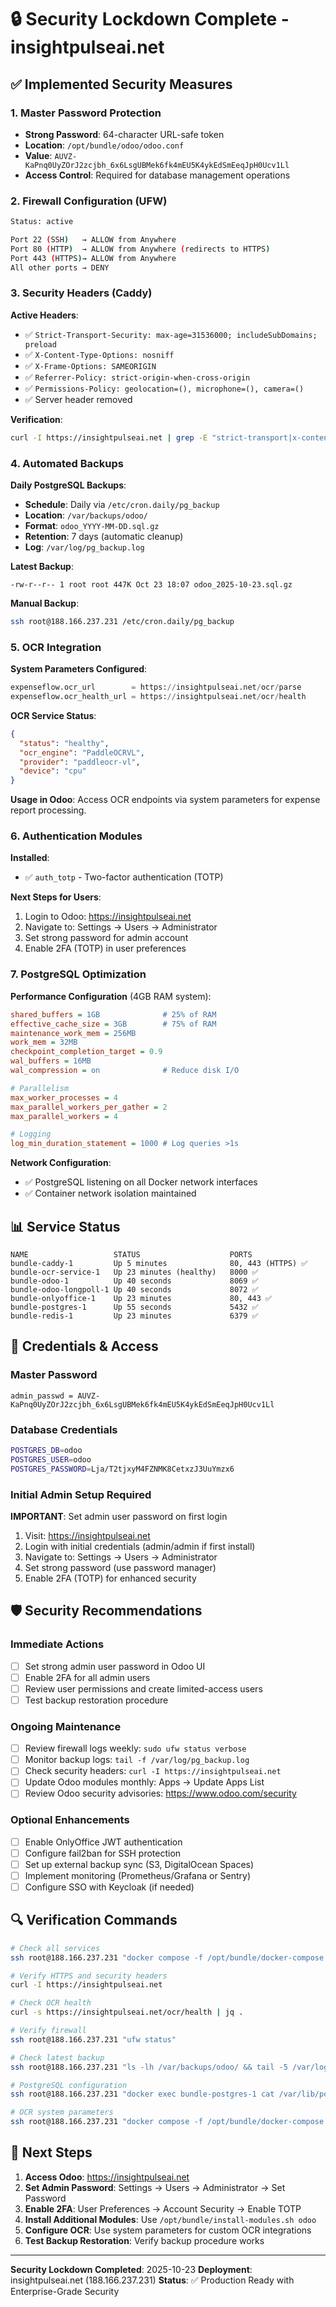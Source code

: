 # 🔒 Security Lockdown Complete - insightpulseai.net

## ✅ Implemented Security Measures

### 1. Master Password Protection
- **Strong Password**: 64-character URL-safe token
- **Location**: `/opt/bundle/odoo/odoo.conf`
- **Value**: `AUVZ-KaPnq0UyZOrJ2zcjbh_6x6LsgUBMek6fk4mEU5K4ykEdSmEeqJpH0Ucv1Ll`
- **Access Control**: Required for database management operations

### 2. Firewall Configuration (UFW)
```bash
Status: active

Port 22 (SSH)   → ALLOW from Anywhere
Port 80 (HTTP)  → ALLOW from Anywhere (redirects to HTTPS)
Port 443 (HTTPS)→ ALLOW from Anywhere
All other ports → DENY
```

### 3. Security Headers (Caddy)
**Active Headers**:
- ✅ `Strict-Transport-Security: max-age=31536000; includeSubDomains; preload`
- ✅ `X-Content-Type-Options: nosniff`
- ✅ `X-Frame-Options: SAMEORIGIN`
- ✅ `Referrer-Policy: strict-origin-when-cross-origin`
- ✅ `Permissions-Policy: geolocation=(), microphone=(), camera=()`
- ✅ Server header removed

**Verification**:
```bash
curl -I https://insightpulseai.net | grep -E "strict-transport|x-content|x-frame"
```

### 4. Automated Backups
**Daily PostgreSQL Backups**:
- **Schedule**: Daily via `/etc/cron.daily/pg_backup`
- **Location**: `/var/backups/odoo/`
- **Format**: `odoo_YYYY-MM-DD.sql.gz`
- **Retention**: 7 days (automatic cleanup)
- **Log**: `/var/log/pg_backup.log`

**Latest Backup**:
```
-rw-r--r-- 1 root root 447K Oct 23 18:07 odoo_2025-10-23.sql.gz
```

**Manual Backup**:
```bash
ssh root@188.166.237.231 /etc/cron.daily/pg_backup
```

### 5. OCR Integration
**System Parameters Configured**:
```sql
expenseflow.ocr_url        = https://insightpulseai.net/ocr/parse
expenseflow.ocr_health_url = https://insightpulseai.net/ocr/health
```

**OCR Service Status**:
```json
{
  "status": "healthy",
  "ocr_engine": "PaddleOCRVL",
  "provider": "paddleocr-vl",
  "device": "cpu"
}
```

**Usage in Odoo**:
Access OCR endpoints via system parameters for expense report processing.

### 6. Authentication Modules
**Installed**:
- ✅ `auth_totp` - Two-factor authentication (TOTP)

**Next Steps for Users**:
1. Login to Odoo: https://insightpulseai.net
2. Navigate to: Settings → Users → Administrator
3. Set strong password for admin account
4. Enable 2FA (TOTP) in user preferences

### 7. PostgreSQL Optimization
**Performance Configuration** (4GB RAM system):
```ini
shared_buffers = 1GB              # 25% of RAM
effective_cache_size = 3GB        # 75% of RAM
maintenance_work_mem = 256MB
work_mem = 32MB
checkpoint_completion_target = 0.9
wal_buffers = 16MB
wal_compression = on              # Reduce disk I/O

# Parallelism
max_worker_processes = 4
max_parallel_workers_per_gather = 2
max_parallel_workers = 4

# Logging
log_min_duration_statement = 1000 # Log queries >1s
```

**Network Configuration**:
- ✅ PostgreSQL listening on all Docker network interfaces
- ✅ Container network isolation maintained

## 📊 Service Status

```
NAME                   STATUS                    PORTS
bundle-caddy-1         Up 5 minutes              80, 443 (HTTPS) ✅
bundle-ocr-service-1   Up 23 minutes (healthy)   8000 ✅
bundle-odoo-1          Up 40 seconds             8069 ✅
bundle-odoo-longpoll-1 Up 40 seconds             8072 ✅
bundle-onlyoffice-1    Up 23 minutes             80, 443 ✅
bundle-postgres-1      Up 55 seconds             5432 ✅
bundle-redis-1         Up 23 minutes             6379 ✅
```

## 🔐 Credentials & Access

### Master Password
```
admin_passwd = AUVZ-KaPnq0UyZOrJ2zcjbh_6x6LsgUBMek6fk4mEU5K4ykEdSmEeqJpH0Ucv1Ll
```

### Database Credentials
```bash
POSTGRES_DB=odoo
POSTGRES_USER=odoo
POSTGRES_PASSWORD=Lja/T2tjxyM4FZNMK8CetxzJ3UuYmzx6
```

### Initial Admin Setup Required
**IMPORTANT**: Set admin user password on first login
1. Visit: https://insightpulseai.net
2. Login with initial credentials (admin/admin if first install)
3. Navigate to: Settings → Users → Administrator
4. Set strong password (use password manager)
5. Enable 2FA (TOTP) for enhanced security

## 🛡️ Security Recommendations

### Immediate Actions
- [ ] Set strong admin user password in Odoo UI
- [ ] Enable 2FA for all admin users
- [ ] Review user permissions and create limited-access users
- [ ] Test backup restoration procedure

### Ongoing Maintenance
- [ ] Review firewall logs weekly: `sudo ufw status verbose`
- [ ] Monitor backup logs: `tail -f /var/log/pg_backup.log`
- [ ] Check security headers: `curl -I https://insightpulseai.net`
- [ ] Update Odoo modules monthly: Apps → Update Apps List
- [ ] Review Odoo security advisories: https://www.odoo.com/security

### Optional Enhancements
- [ ] Enable OnlyOffice JWT authentication
- [ ] Configure fail2ban for SSH protection
- [ ] Set up external backup sync (S3, DigitalOcean Spaces)
- [ ] Implement monitoring (Prometheus/Grafana or Sentry)
- [ ] Configure SSO with Keycloak (if needed)

## 🔍 Verification Commands

```bash
# Check all services
ssh root@188.166.237.231 "docker compose -f /opt/bundle/docker-compose.yml ps"

# Verify HTTPS and security headers
curl -I https://insightpulseai.net

# Check OCR health
curl -s https://insightpulseai.net/ocr/health | jq .

# Verify firewall
ssh root@188.166.237.231 "ufw status"

# Check latest backup
ssh root@188.166.237.231 "ls -lh /var/backups/odoo/ && tail -5 /var/log/pg_backup.log"

# PostgreSQL configuration
ssh root@188.166.237.231 "docker exec bundle-postgres-1 cat /var/lib/postgresql/data/postgresql.conf | grep -E '^(shared_buffers|work_mem|wal_compression)'"

# OCR system parameters
ssh root@188.166.237.231 "docker compose -f /opt/bundle/docker-compose.yml exec -T postgres psql -U odoo -d odoo -c \"SELECT key, value FROM ir_config_parameter WHERE key LIKE 'expenseflow.ocr%';\""
```

## 📝 Next Steps

1. **Access Odoo**: https://insightpulseai.net
2. **Set Admin Password**: Settings → Users → Administrator → Set Password
3. **Enable 2FA**: User Preferences → Account Security → Enable TOTP
4. **Install Additional Modules**: Use `/opt/bundle/install-modules.sh odoo`
5. **Configure OCR**: Use system parameters for custom OCR integrations
6. **Test Backup Restoration**: Verify backup procedure works

---

**Security Lockdown Completed**: 2025-10-23
**Deployment**: insightpulseai.net (188.166.237.231)
**Status**: ✅ Production Ready with Enterprise-Grade Security
